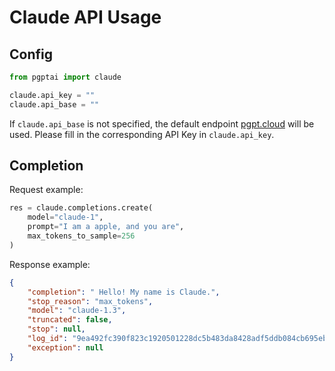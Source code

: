 # Claude API Usage

## Config

```python
from pgptai import claude

claude.api_key = ""
claude.api_base = ""
```
If `claude.api_base` is not specified, the default endpoint [pgpt.cloud](https://pgpt.cloud) will be used. Please fill in the corresponding API Key in `claude.api_key`.

## Completion
Request example:
```python
res = claude.completions.create(
    model="claude-1",
    prompt="I am a apple, and you are",
    max_tokens_to_sample=256
)
```
Response example:
```json
{
    "completion": " Hello! My name is Claude.",
    "stop_reason": "max_tokens",
    "model": "claude-1.3",
    "truncated": false,
    "stop": null,
    "log_id": "9ea492fc390f823c1920501228dc5b483da8428adf5ddb084cb695eb2562009e",
    "exception": null
}
```